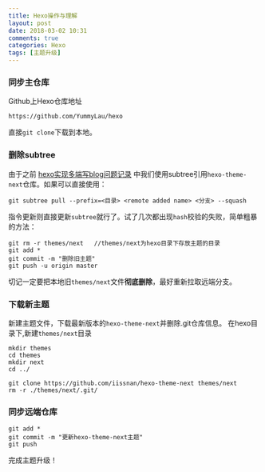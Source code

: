 ```yaml
---
title: Hexo操作与理解
layout: post
date: 2018-03-02 10:31
comments: true
categories: Hexo
tags: [主题升级]
---
```

### 同步主仓库
Github上Hexo仓库地址
```
https://github.com/YummyLau/hexo
```
直接`git clone`下载到本地。

### 删除subtree
由于之前 [hexo实现多端写blog问题记录](http://yummylau.com/2016/12/20/hexo%E5%AE%9E%E7%8E%B0%E5%A4%9A%E7%AB%AF%E5%86%99bolg%E9%97%AE%E9%A2%98%E8%AE%B0%E5%BD%95/) 中我们使用subtree引用`hexo-theme-next`仓库。如果可以直接使用：

```
git subtree pull --prefix=<目录> <remote added name> <分支> --squash
```
指令更新则直接更新`subtree`就行了。试了几次都出现`hash`校验的失败，简单粗暴的方法：

```
git rm -r themes/next   //themes/next为hexo目录下存放主题的目录
git add *
git commit -m "删除旧主题"
git push -u origin master
```
切记一定要把本地旧`themes/next`文件**彻底删除**，最好重新拉取远端分支。

### 下载新主题
新建主题文件，下载最新版本的`hexo-theme-next`并删除.git仓库信息。
在hexo目录下,新建`themes/next`目录  

```
mkdir themes  
cd themes
mkdir next
cd ../
```

```
git clone https://github.com/iissnan/hexo-theme-next themes/next
rm -r ./themes/next/.git/
```

### 同步远端仓库

```
git add *
git commit -m "更新hexo-theme-next主题"
git push
```
完成主题升级！